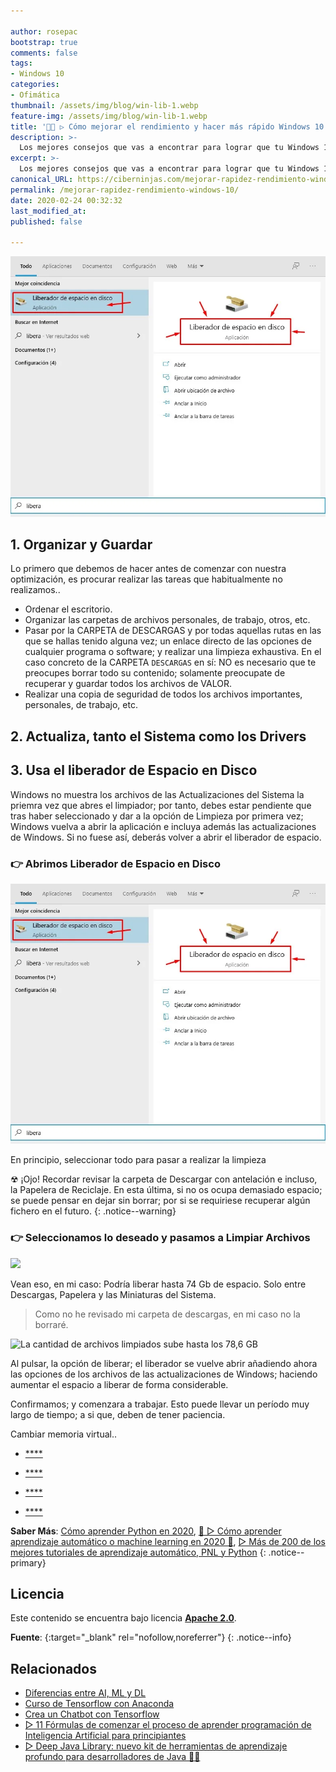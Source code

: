 ```yaml
---

author: rosepac
bootstrap: true
comments: false
tags:
- Windows 10
categories:
- Ofimática
thumbnail: /assets/img/blog/win-lib-1.webp
feature-img: /assets/img/blog/win-lib-1.webp
title: '👨‍🔧 ▷ Cómo mejorar el rendimiento y hacer más rápido Windows 10 en 2020'
description: >-
  Los mejores consejos que vas a encontrar para lograr que tu Windows 10 se convierta en un auténtico cohete.
excerpt: >-
  Los mejores consejos que vas a encontrar para lograr que tu Windows 10 se convierta en un auténtico cohete.
canonical_URL: https://ciberninjas.com/mejorar-rapidez-rendimiento-windows-10/
permalink: /mejorar-rapidez-rendimiento-windows-10/
date: 2020-02-24 00:32:32
last_modified_at: 
published: false

---
```


![](/assets/img/blog/win-lib-1.webp "")

## 1. Organizar y Guardar

Lo primero que debemos de hacer antes de comenzar con nuestra optimización, es procurar realizar las tareas que habitualmente no realizamos..
  * Ordenar el escritorio.
  * Organizar las carpetas de archivos personales, de trabajo, otros, etc.
  * Pasar por la CARPETA de DESCARGAS y por todas aquellas rutas en las que se hallas tenido alguna vez; un enlace directo de las opciones de cualquier programa o software; y realizar una limpieza exhaustiva. En el caso concreto de la CARPETA `DESCARGAS` en sí: NO es necesario que te preocupes borrar todo su contenido; solamente preocupate de recuperar y guardar todos los archivos de VALOR.
  * Realizar una copia de seguridad de todos los archivos importantes, personales, de trabajo, etc.

## 2. Actualiza, tanto el Sistema como los Drivers



## 3. Usa el liberador de Espacio en Disco

Windows no muestra los archivos de las Actualizaciones del Sistema la priemra vez que abres el limpiador; por tanto, debes estar pendiente que tras haber seleccionado y dar a la opción de Limpieza por primera vez; Windows vuelva a abrir la aplicación e incluya además las actualizaciones de Windows. Si no fuese así, deberás volver a abrir el liberador de espacio.

### 👉 Abrimos Liberador de Espacio en Disco

![](/assets/img/blog/win-lib-1.webp "")

En principio, seleccionar todo para pasar a realizar la limpieza

☢ ¡Ojo! Recordar revisar la carpeta de Descargar con antelación e incluso, la Papelera de Reciclaje. En esta última, si no os ocupa demasiado espacio; se puede pensar en dejar sin borrar; por si se requiriese recuperar algún fichero en el futuro.
{: .notice--warning}

### 👉 Seleccionamos lo deseado y pasamos a Limpiar Archivos

![](/assets/img/blog/win-lib-2.webp "")

Vean eso, en mi caso: Podría liberar hasta 74 Gb de espacio. Solo entre Descargas, Papelera y las Miniaturas del Sistema.

> Como no he revisado mi carpeta de descargas, en mi caso no la borraré.

<!-- https://www.makeuseof.com/tag/windows-10-faster-performance/ -->

![](/assets/img/blog/win-lib-3.webp "La cantidad de archivos limpiados sube hasta los 78,6 GB")

Al pulsar, la opción de liberar; el liberador se vuelve abrir añadiendo ahora las opciones de los archivos de las actualizaciones de Windows; haciendo aumentar el espacio a liberar de forma considerable.

Confirmamos; y comenzara a trabajar. Esto puede llevar un período muy largo de tiempo; a si que, deben de tener paciencia.






Cambiar memoria virtual..



* [****]()

<!-- contenido -->

* [****]()

<!-- contenido -->


* [****]()

<!-- contenido -->


* [****]()

<!-- contenido -->

**Saber Más**: [Cómo aprender Python en 2020](/python/), [🥇 ▷ Cómo aprender aprendizaje automático o machine learning en 2020 🤖](/que-aprender-sobre-machine-learning-2020/), [▷ Más de 200 de los mejores tutoriales de aprendizaje automático, PNL y Python](/aprendizaje-automatico-cursos-ingles/)
{: .notice--primary}

## 

<!-- contenido -->

## 

<!-- contenido -->

## Licencia

Este contenido se encuentra bajo licencia **[Apache 2.0](https://es.wikipedia.org/wiki/Apache_License "Licencia Apache 2.0")**.

**Fuente**\: []( ""){:target="_blank" rel="nofollow,noreferrer"}
{: .notice--info}

## Relacionados

* [Diferencias entre AI, ML y DL](/diferencias-entre-ai-ml-dl/)
* [Curso de Tensorflow con Anaconda](/tensorflow-con-jap-software/) 
* [Crea un Chatbot con Tensorflow](/chatbot-tensorflow-con-jap-software/) 
* [▷ 11 Fórmulas de comenzar el proceso de aprender programación de Inteligencia Artificial para principiantes](/11-aprendizajes-principiantes-inteligencia-artificial/)
* [▷ Deep Java Library: nuevo kit de herramientas de aprendizaje profundo para desarrolladores de Java 👨‍💻](/deep-java-libreria-herramienta-desarrolladores-aprendizaje-profundo/)
